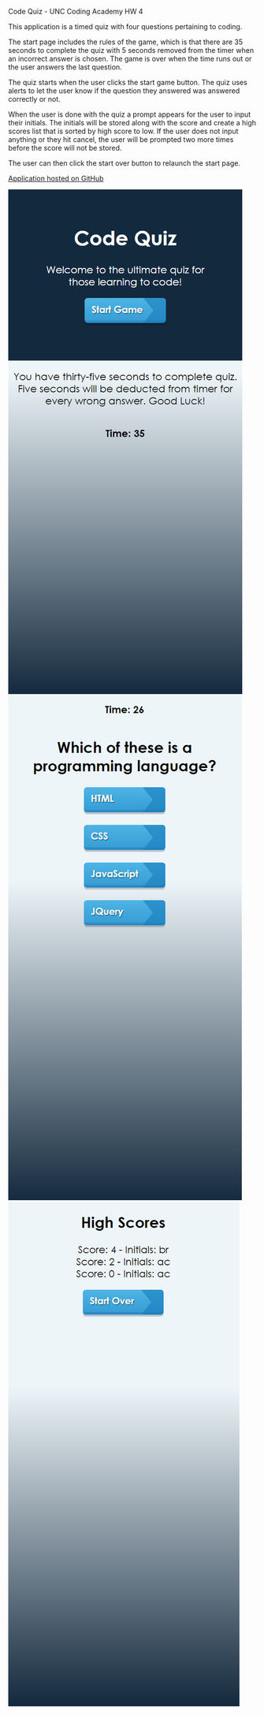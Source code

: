 Code Quiz - UNC Coding Academy HW 4

This application is a timed quiz with four questions pertaining to coding. 

The start page includes the rules of the game, which is that there are 35 seconds to complete the quiz with 5 seconds removed from the timer when an incorrect answer is chosen. The game is over when the time runs out or the user answers the last question. 

The quiz starts when the user clicks the start game button. The quiz uses alerts to let the user know if the question they answered was answered correctly or not. 

When the user is done with the quiz a prompt appears for the user to input their initials. The initials will be stored along with the score and create a high scores list that is sorted by high score to low. If the user does not input anything or they hit cancel, the user will be prompted two more times before the score will not be stored. 

The user can then click the start over button to relaunch the start page. 

[Application hosted on GitHub](https://likearollinson.github.io/code-quiz/)


![image of start page](./assets/startpage.png)
![image of quiz running](./assets/quiz.png)
![image of highscore page](./assets/highscore.png)
